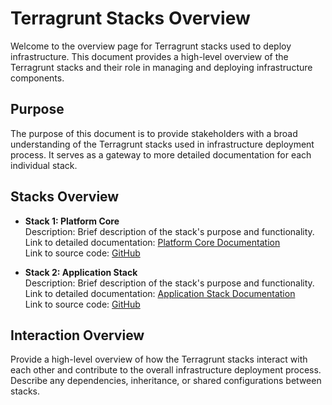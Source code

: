 # Terragrunt Stacks Overview <!-- {docsify-ignore} -->

Welcome to the overview page for Terragrunt stacks used to deploy infrastructure. This document provides a high-level overview of the Terragrunt stacks and their role in managing and deploying infrastructure components.

## Purpose <!-- {docsify-ignore} -->

The purpose of this document is to provide stakeholders with a broad understanding of the Terragrunt stacks used in infrastructure deployment process. It serves as a gateway to more detailed documentation for each individual stack.

## Stacks Overview <!-- {docsify-ignore} -->

- **Stack 1: Platform Core**  
  Description: Brief description of the stack's purpose and functionality.  
  Link to detailed documentation: [Platform Core Documentation](./core/index.md)  
  Link to source code: [GitHub](https://github.com/MikalaiYatsyna/terragrunt-infra-core)

- **Stack 2: Application Stack**  
  Description: Brief description of the stack's purpose and functionality.  
  Link to detailed documentation: [Application Stack Documentation](app-stack/index.md)  
  Link to source code: [GitHub](https://github.com/MikalaiYatsyna/terragrunt-stack)

## Interaction Overview <!-- {docsify-ignore} -->

Provide a high-level overview of how the Terragrunt stacks interact with each other and contribute to the overall infrastructure deployment process. Describe any dependencies, inheritance, or shared configurations between stacks.